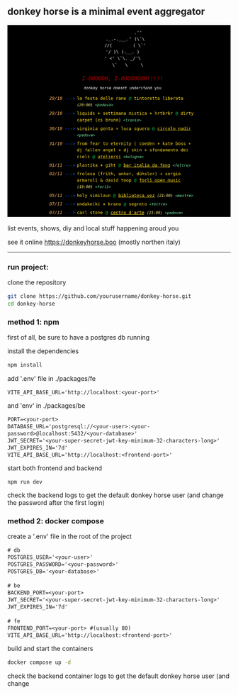 ## donkey horse is a minimal event aggregator

![donkey horse homapage](assets/donkeyhorse-hompage.png)

list events, shows, diy and local stuff happening aroud you

see it online https://donkeyhorse.boo (mostly northen italy)

---

### run project:

clone the repository

```bash
git clone https://github.com/yourusername/donkey-horse.git
cd donkey-horse
```

### method 1: npm

first of all, be sure to have a postgres db running

install the dependencies

```bash
npm install
```

add '.env' file in ./packages/fe

```
VITE_API_BASE_URL='http://localhost:<your-port>'
```

and 'env' in ./packages/be

```
PORT=<your-port>
DATABASE_URL='postgresql://<your-user>:<your-password>@localhost:5432/<your-database>'
JWT_SECRET='<your-super-secret-jwt-key-minimum-32-characters-long>'
JWT_EXPIRES_IN='7d'
VITE_API_BASE_URL='http://localhost:<frontend-port>'
```

start both frontend and backend

```
npm run dev
```

check the backend logs to get the default donkey horse user (and change the password after the first login)

### method 2: docker compose

create a '.env' file in the root of the project

```
# db
POSTGRES_USER='<your-user>'
POSTGRES_PASSWORD='<your-password>'
POSTGRES_DB='<your-database>'

# be
BACKEND_PORT=<your-port>
JWT_SECRET='<your-super-secret-jwt-key-minimum-32-characters-long>'
JWT_EXPIRES_IN='7d'

# fe
FRONTEND_PORT=<your-port> #(usually 80)
VITE_API_BASE_URL='http://localhost:<frontend-port>'
```

build and start the containers

```bash
docker compose up -d
```

check the backend container logs to get the default donkey horse user (and change
